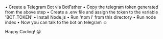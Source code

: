 • Create a Telegram Bot via BotFather
• Copy the telegram token generated from the above step
• Create a .env file and assign the token to the variable 'BOT_TOKEN'
• Install Node.js
• Run 'npm i' from this directory
• Run node index
• Now you can talk to the bot on telegram ☺️

Happy Coding! 😀
